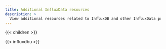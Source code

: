 ```yaml
---
title: Additional InfluxData resources
description: >
  View additional resources related to InfluxDB and other InfluxData products and services.
---
```


{{< children >}}

{{< influxdbu >}}
